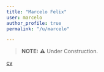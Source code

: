 ```yaml
---
title: "Marcelo Felix"
user: marcelo
author_profile: true
permalink: "/u/marcelo"

---
```


> **NOTE:** :warning: Under Construction.


[cv](/u/marcelo/cv)
